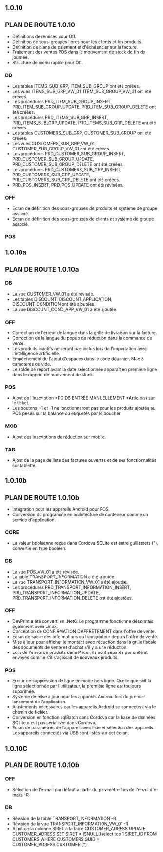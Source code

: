 ## 1.0.10
## PLAN DE ROUTE 1.0.10
- Définitions de remises pour Off.
- Définition de sous-groupes libres pour les clients et les produits.
- Définition de plans de paiement et d'échéancier sur la facture.
- Traitement des ventes POS dans le mouvement de stock de fin de journée.
- Structure de menu rapide pour Off.

### DB
- Les tables ITEMS_SUB_GRP, ITEM_SUB_GROUP ont été créées.
- Les vues ITEMS_SUB_GRP_VW_01, ITEM_SUB_GROUP_VW_01 ont été créées.
- Les procédures PRD_ITEM_SUB_GROUP_INSERT, PRD_ITEM_SUB_GROUP_UPDATE, PRD_ITEM_SUB_GROUP_DELETE ont été créées.
- Les procédures PRD_ITEMS_SUB_GRP_INSERT, PRD_ITEMS_SUB_GRP_UPDATE, PRD_ITEMS_SUB_GRP_DELETE ont été créées.
- Les tables CUSTOMERS_SUB_GRP, CUSTOMER_SUB_GROUP ont été créées.
- Les vues CUSTOMERS_SUB_GRP_VW_01, CUSTOMER_SUB_GROUP_VW_01 ont été créées.
- Les procédures PRD_CUSTOMER_SUB_GROUP_INSERT, PRD_CUSTOMER_SUB_GROUP_UPDATE, PRD_CUSTOMER_SUB_GROUP_DELETE ont été créées.
- Les procédures PRD_CUSTOMERS_SUB_GRP_INSERT, PRD_CUSTOMERS_SUB_GRP_UPDATE, PRD_CUSTOMERS_SUB_GRP_DELETE ont été créées.
- PRD_POS_INSERT, PRD_POS_UPDATE ont été révisées.

### OFF
- Écran de définition des sous-groupes de produits et système de groupe associé.
- Écran de définition des sous-groupes de clients et système de groupe associé.
### POS

## 1.0.10a
## PLAN DE ROUTE 1.0.10a

### DB
- La vue CUSTOMER_VW_01 a été révisée.
- Les tables DISCOUNT, DISCOUNT_APPLICATION, DISCOUNT_CONDITION ont été ajoutées.
- La vue DISCOUNT_COND_APP_VW_01 a été ajoutée.

### OFF
- Correction de l'erreur de langue dans la grille de livraison sur la facture.
- Correction de la langue du popup de réduction dans la commande de vente.
- Les produits inactifs ne seront pas inclus lors de l'importation avec l'intelligence artificielle.
- Empêchement de l'ajout d'espaces dans le code douanier. Max 8 caractères ou vide.
- Le solde de report avant la date sélectionnée apparaît en première ligne dans le rapport de mouvement de stock.

### POS
- Ajout de l'inscription *POIDS ENTRÉE MANUELLEMENT *Article(s) sur le ticket.
- Les boutons +1 et -1 ne fonctionneront pas pour les produits ajoutés au POS pesés sur la balance ou étiquetés par le boucher.
### MOB
- Ajout des inscriptions de réduction sur mobile.

### TAB
- Ajout de la page de liste des factures ouvertes et de ses fonctionnalités sur tablette.

## 1.0.10b
## PLAN DE ROUTE 1.0.10b
- Intégration pour les appareils Android pour POS.
- Conversion du programme en architecture de conteneur comme un service d'application.

### CORE
- La valeur booléenne reçue dans Cordova SQLite est entre guillemets ("), convertie en type booléen.
### DB
- La vue POS_VW_01 a été révisée.
- La table TRANSPORT_INFORMATION a été ajoutée.
- La vue TRANSPORT_INFORMATION_VW_01 a été ajoutée.
- Les procédures PRD_TRANSPORT_INFORMATION_INSERT, PRD_TRANSPORT_INFORMATION_UPDATE, PRD_TRANSPORT_INFORMATION_DELETE ont été ajoutées.

### OFF
- DevPrint a été converti en .Net6. Le programme fonctionne désormais également sous Linux.
- Conception de CONFIRMATION D’AFFRETEMENT dans l'offre de vente.
- Écran de saisie des informations du transporteur depuis l'offre de vente.
- Mise à jour pour afficher le montant avec réduction dans la grille fiscale des documents de vente et d'achat s'il y a une réduction.
- Lors de l'envoi de produits dans Pricer, ils sont séparés par unité et envoyés comme s'il s'agissait de nouveaux produits.

### POS
- Erreur de suppression de ligne en mode hors ligne. Quelle que soit la ligne sélectionnée par l'utilisateur, la première ligne est toujours supprimée.
- Système de mise à jour pour les appareils Android lors du premier lancement de l'application.
- Ajustements nécessaires car les appareils Android se connectent via le chemin de fichier.
- Conversion en fonction sqlBatch dans Cordova car la base de données SQLite n'est pas sérialisée dans Cordova.
- Écran de paramètres de l'appareil avec liste et sélection des appareils. Les appareils connectés via USB sont listés sur cet écran.

## 1.0.10C
## PLAN DE ROUTE 1.0.10b

### OFF
- Sélection de l'e-mail par défaut à partir du paramètre lors de l'envoi d'e-mails -R

### DB
- Révision de la table TRANSPORT_INFORMATION -R
- Révision de la vue TRANSPORT_INFORMATION_VW_01 -R
- Ajout de la colonne SIRET à la table CUSTOMER_ADRESS UPDATE CUSTOMER_ADRESS SET SIRET = ISNULL((select top 1 SIRET_ID FROM CUSTOMERS WHERE CUSTOMERS.GUID = CUSTOMER_ADRESS.CUSTOMER),'') 
